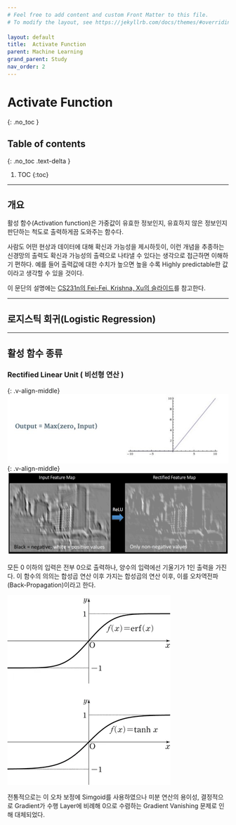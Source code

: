 ```yaml
---
# Feel free to add content and custom Front Matter to this file.
# To modify the layout, see https://jekyllrb.com/docs/themes/#overriding-theme-defaults

layout: default
title:  Activate Function
parent: Machine Learning
grand_parent: Study
nav_order: 2
---
```


# Activate Function
{: .no_toc }

## Table of contents
{: .no_toc .text-delta }

1. TOC
{:toc}

---

## 개요
 활성 함수(Activation function)은 가중값이 유효한 정보인지, 유효하지 않은 정보인지 판단하는 척도로 출력하게끔 도와주는 함수다. 

 사람도 어떤 현상과 데이터에 대해 확신과 가능성을 제시하듯이, 이런 개념을 추종하는 신경망의 출력도 확신과 가능성의 출력으로 나타낼 수 있다는 생각으로 접근하면 이해하기 편하다. 예를 들어 출력값에 대한 수치가 높으면 높을 수록 Highly predictable한 값이라고 생각할 수 있을 것이다.

 이 문단의 설명에는 [CS231n의 Fei-Fei, Krishna, Xu의 슬라이드](Resource/CS231n.pdf)를 참고한다.

---

## 로지스틱 회귀(Logistic Regression)

---

## 활성 함수 종류

### Rectified Linear Unit ( 비선형 연산 )

{: .v-align-middle}
<img src="Image/Fig3.jpg"/>
{: .v-align-middle}
<img src="Image/Fig4.png"/>

모든 0 이하의 입력은 전부 0으로 출력하나, 양수의 입력에선 기울기가 1인 출력을 가진다. 이 함수의 의의는 합성곱 연산 이후 가지는 합성곱의 연산 이후, 이를 오차역전파(Back-Propagation)이라고 한다.

<img src="Image/Fig5.jpg"/>

전통적으로는 이 오차 보정에 Simgoid를 사용하였으나 미분 연산의 용이성, 결정적으로 Gradient가 수행 Layer에 비례해 0으로 수렴하는 Gradient Vanishing 문제로 인해 대체되었다.

